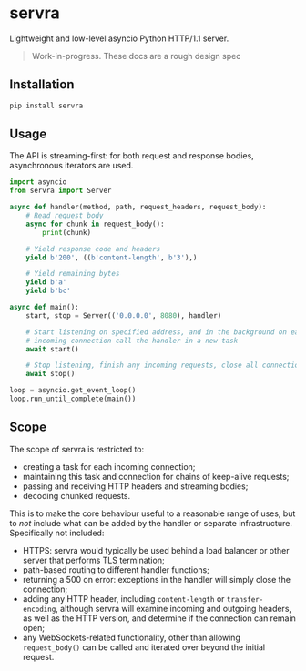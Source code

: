 # servra

Lightweight and low-level asyncio Python HTTP/1.1 server.

> Work-in-progress. These docs are a rough design spec


## Installation

```bash
pip install servra
```


## Usage

The API is streaming-first: for both request and response bodies, asynchronous iterators are used.

```python
import asyncio
from servra import Server

async def handler(method, path, request_headers, request_body):
    # Read request body
    async for chunk in request_body():
        print(chunk)

    # Yield response code and headers
    yield b'200', ((b'content-length', b'3'),)

    # Yield remaining bytes
    yield b'a'
    yield b'bc'

async def main():
    start, stop = Server(('0.0.0.0', 8080), handler)

    # Start listening on specified address, and in the background on each
    # incoming connection call the handler in a new task
    await start()

    # Stop listening, finish any incoming requests, close all connections
    await stop()

loop = asyncio.get_event_loop()
loop.run_until_complete(main())
```


## Scope

The scope of servra is restricted to:

- creating a task for each incoming connection;
- maintaining this task and connection for chains of keep-alive requests;
- passing and receiving HTTP headers and streaming bodies;
- decoding chunked requests.

This is to make the core behaviour useful to a reasonable range of uses, but to _not_ include what can be added by the handler or separate infrastructure. Specifically not included:

- HTTPS: servra would typically be used behind a load balancer or other server that performs TLS termination;
- path-based routing to different handler functions;
- returning a 500 on error: exceptions in the handler will simply close the connection;
- adding any HTTP header, including `content-length` or `transfer-encoding`, although servra will examine incoming and outgoing headers, as well as the HTTP version, and determine if the connection can remain open;
- any WebSockets-related functionality, other than allowing `request_body()` can be called and iterated over beyond the initial request.
